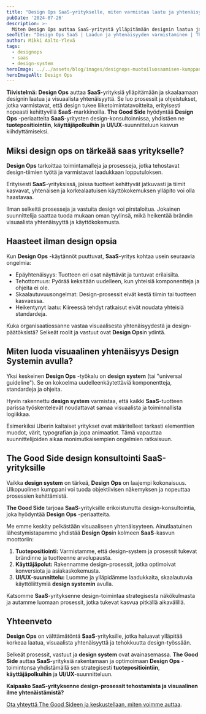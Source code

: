 ```yaml
---
title: "Design Ops SaaS-yritykselle, miten varmistaa laatu ja yhtenäisyys?"
pubDate: '2024-07-26'
description: >-
  Miten Design Ops auttaa SaaS-yritystä ylläpitämään designin laatua ja visuaalista yhtenäisyyttä? The Good Side tarjoaa ratkaisuja.
seoTitle: "Design Ops SaaS | Laadun ja yhtenäisyyden varmistaminen | The Good Side"
author: Mikki Aalto-Ylevä
tags:
  - designops
  - saas
  - design-system
heroImage: ../../assets/blog/images/designops-muotoiluosaamisen-kumppani/featured.webp
heroImageAlt: Design Ops
---
```


**Tiivistelmä:** **Design Ops** auttaa **SaaS**-yrityksiä ylläpitämään ja skaalaamaan designin laatua ja visuaalista yhtenäisyyttä. Se luo prosessit ja ohjeistukset, jotka varmistavat, että design tukee liiketoimintatavoitteita, erityisesti nopeasti kehittyvillä **SaaS**-markkinoilla. **The Good Side** hyödyntää **Design Ops** -periaatteita **SaaS**-yritysten design-konsultoinnissa, yhdistäen ne **tuotepositiointiin**, **käyttäjäpolkuihin** ja **UI/UX**-suunnitteluun kasvun kiihdyttämiseksi.

## Miksi design ops on tärkeää saas yritykselle?

**Design Ops** tarkoittaa toimintamalleja ja prosesseja, jotka tehostavat design-tiimien työtä ja varmistavat laadukkaan lopputuloksen.

Erityisesti **SaaS**-yrityksissä, joissa tuotteet kehittyvät jatkuvasti ja tiimit kasvavat, yhtenäisen ja korkealaatuisen käyttökokemuksen ylläpito voi olla haastavaa.

Ilman selkeitä prosesseja ja vastuita design voi pirstaloitua. Jokainen suunnittelija saattaa tuoda mukaan oman tyylinsä, mikä heikentää brändin visuaalista yhtenäisyyttä ja käyttökokemusta.

## Haasteet ilman design opsia

Kun **Design Ops** -käytännöt puuttuvat, **SaaS**-yritys kohtaa usein seuraavia ongelmia:

*   Epäyhtenäisyys: Tuotteen eri osat näyttävät ja tuntuvat erilaisilta.
*   Tehottomuus: Pyörää keksitään uudelleen, kun yhteisiä komponentteja ja ohjeita ei ole.
*   Skaalautuvuusongelmat: Design-prosessit eivät kestä tiimin tai tuotteen kasvaessa.
*   Heikentynyt laatu: Kiireessä tehdyt ratkaisut eivät noudata yhteisiä standardeja.

Kuka organisaatiossanne vastaa visuaalisesta yhtenäisyydestä ja design-päätöksistä? Selkeät roolit ja vastuut ovat **Design Ops**in ydintä.

## Miten luoda visuaalinen yhtenäisyys Design Systemin avulla?

Yksi keskeinen **Design Ops** -työkalu on **design system** (tai "universal guideline"). Se on kokoelma uudelleenkäytettäviä komponentteja, standardeja ja ohjeita.

Hyvin rakennettu **design system** varmistaa, että kaikki **SaaS**-tuotteen parissa työskentelevät noudattavat samaa visuaalista ja toiminnallista logiikkaa.

Esimerkiksi Uberin kaltaiset yritykset ovat määritelleet tarkasti elementtien muodot, värit, typografian ja jopa animaatiot. Tämä vapauttaa suunnittelijoiden aikaa monimutkaisempien ongelmien ratkaisuun.

## The Good Side design konsultointi SaaS-yrityksille

Vaikka **design system** on tärkeä, **Design Ops** on laajempi kokonaisuus. Ulkopuolinen kumppani voi tuoda objektiivisen näkemyksen ja nopeuttaa prosessien kehittämistä.

**The Good Side** tarjoaa **SaaS**-yrityksille erikoistunutta design-konsultointia, joka hyödyntää **Design Ops** -periaatteita.

Me emme keskity pelkästään visuaaliseen yhtenäisyyteen. Ainutlaatuinen lähestymistapamme yhdistää **Design Ops**in kolmeen **SaaS**-kasvun moottoriin:

1.  **Tuotepositiointi:** Varmistamme, että design-system ja prosessit tukevat brändinne ja tuotteenne arvolupausta.
2.  **Käyttäjäpolut:** Rakennamme design-prosessit, jotka optimoivat konversiota ja asiakaskokemusta.
3.  **UI/UX-suunnittelu:** Luomme ja ylläpidämme laadukkaita, skaalautuvia käyttöliittymiä **design systemin** avulla.

Katsomme **SaaS**-yrityksenne design-toimintaa strategisesta näkökulmasta ja autamme luomaan prosessit, jotka tukevat kasvua pitkällä aikavälillä.

## Yhteenveto

**Design Ops** on välttämätöntä **SaaS**-yrityksille, jotka haluavat ylläpitää korkeaa laatua, visuaalista yhtenäisyyttä ja tehokkuutta design-työssään.

Selkeät prosessit, vastuut ja **design system** ovat avainasemassa. **The Good Side** auttaa **SaaS**-yrityksiä rakentamaan ja optimoimaan **Design Ops** -toimintonsa yhdistämällä sen strategisesti **tuotepositiointiin**, **käyttäjäpolkuihin** ja **UI/UX**-suunnitteluun.

**Kaipaako SaaS-yrityksenne design-prosessit tehostamista ja visuaalinen ilme yhtenäistämistä?**

[Ota yhteyttä The Good Sideen ja keskustellaan, miten voimme auttaa](/[locale]/contact/).
